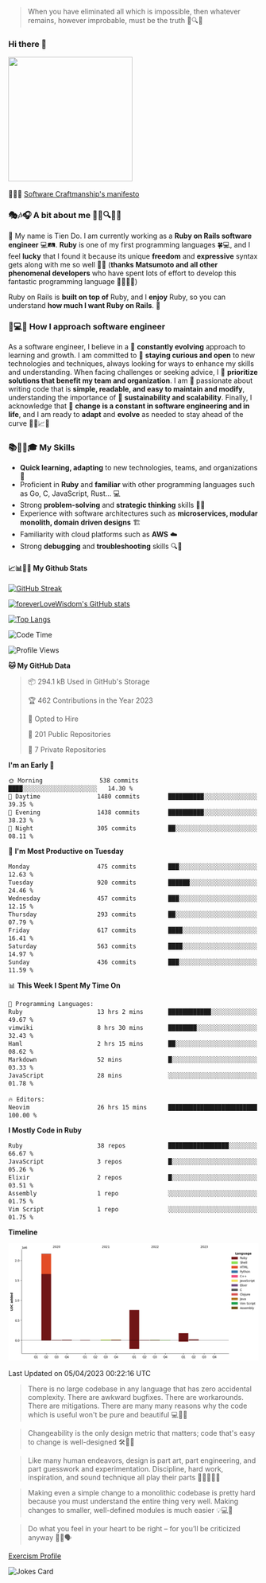 > When you have eliminated all which is impossible, then whatever remains, however improbable, must be the truth 🤔🔍💡
### Hi there 👋

<!--
**foreverLoveWisdom/foreverLoveWisdom** is a ✨ _special_ ✨ repository because its `README.md` (this file) appears on your GitHub profile.

Here are some ideas to get you started:

- 🔭 I’m currently working on ...
- 🌱 I’m currently learning ...
- 👯 I’m looking to collaborate on ...
- 🤔 I’m looking for help with ...
- 💬 Ask me about ...
- 📫 How to reach me: ...
- 😄 Pronouns: ...
- ⚡ Fun fact: ...
-->

<img src="https://codecondo.com/wp-content/uploads/2017/09/railslogo.png" width="250" height="250">

 📜🔨🌟 [Software Craftmanship's manifesto](http://manifesto.softwarecraftsmanship.org/)

### 🎭🎶🎧 A bit about me 🕵️‍♀️🔍🕵️‍♂️
👋 My name is Tien Do. I am currently working as a **Ruby on Rails software engineer** 💻🛤️. **Ruby** is one of my first programming languages 🍀💻, and I feel **lucky** that I found it because its unique **freedom** and **expressive** syntax gets along with me so well 🤗💬 (**thanks Matsumoto and all other phenomenal developers** who have spent lots of effort to develop this fantastic programming language 🙏👨‍💻🌟)

Ruby on Rails is **built on top of** Ruby, and I **enjoy** Ruby, so you can understand **how much I want Ruby on Rails**. 🤩

### 🤔💻🔨 How I approach software engineer
As a software engineer, I believe in a 🔄 **constantly evolving** approach to learning and growth. I am committed to 🤔 **staying curious and open** to new technologies and techniques, always looking for ways to enhance my skills and understanding. When facing challenges or seeking advice, I 👥  **prioritize solutions that benefit my team and organization**. I am 🎉 passionate about writing code that is **simple, readable, and easy to maintain and modify**, understanding the importance of 🌱 **sustainability and scalability**. Finally, I acknowledge that 🌊 **change is a constant in software engineering and in life**, and I am ready to **adapt** and **evolve** as needed to stay ahead of the curve 🏃‍♂️📈🔄

### 📚🧑‍💻🎓 My Skills
- **Quick learning, adapting** to new technologies, teams, and organizations 🚀
- Proficient in **Ruby** and **familiar** with other programming languages such as Go, C, JavaScript, Rust... 💻
- Strong **problem-solving** and **strategic thinking** skills 🤔💡
- Experience with software architectures such as **microservices, modular monolith, domain driven designs** 🏗️
- Familiarity with cloud platforms such as **AWS** ☁️ 
- Strong **debugging** and **troubleshooting** skills 🔍🐞

#### 📈📊👨‍💻  My Github Stats

[![GitHub Streak](https://github-readme-streak-stats.herokuapp.com/?user=foreverLoveWisdom&theme=dracula)](https://git.io/streak-stats)
&nbsp;
&nbsp;

[![foreverLoveWisdom's GitHub stats](https://github-readme-stats.vercel.app/api?username=foreverLoveWisdom&show_icons=true&theme=react&count_private=true)](https://github.com/anuraghazra/github-readme-stats)

[![Top Langs](https://github-readme-stats.vercel.app/api/top-langs/?username=foreverLoveWisdom&show_icons=true&theme=vue-dark)](https://github.com/anuraghazra/github-readme-stats)

<!--START_SECTION:waka-->
![Code Time](http://img.shields.io/badge/Code%20Time-1%2C787%20hrs%2039%20mins-blue)

![Profile Views](http://img.shields.io/badge/Profile%20Views-0-blue)

**🐱 My GitHub Data** 

> 📦 294.1 kB Used in GitHub's Storage 
 > 
> 🏆 462 Contributions in the Year 2023
 > 
> 💼 Opted to Hire
 > 
> 📜 201 Public Repositories 
 > 
> 🔑 7 Private Repositories 
 > 
**I'm an Early 🐤** 

```text
🌞 Morning                538 commits         ████░░░░░░░░░░░░░░░░░░░░░   14.30 % 
🌆 Daytime                1480 commits        ██████████░░░░░░░░░░░░░░░   39.35 % 
🌃 Evening                1438 commits        ██████████░░░░░░░░░░░░░░░   38.23 % 
🌙 Night                  305 commits         ██░░░░░░░░░░░░░░░░░░░░░░░   08.11 % 
```
📅 **I'm Most Productive on Tuesday** 

```text
Monday                   475 commits         ███░░░░░░░░░░░░░░░░░░░░░░   12.63 % 
Tuesday                  920 commits         ██████░░░░░░░░░░░░░░░░░░░   24.46 % 
Wednesday                457 commits         ███░░░░░░░░░░░░░░░░░░░░░░   12.15 % 
Thursday                 293 commits         ██░░░░░░░░░░░░░░░░░░░░░░░   07.79 % 
Friday                   617 commits         ████░░░░░░░░░░░░░░░░░░░░░   16.41 % 
Saturday                 563 commits         ████░░░░░░░░░░░░░░░░░░░░░   14.97 % 
Sunday                   436 commits         ███░░░░░░░░░░░░░░░░░░░░░░   11.59 % 
```


📊 **This Week I Spent My Time On** 

```text
💬 Programming Languages: 
Ruby                     13 hrs 2 mins       ████████████░░░░░░░░░░░░░   49.67 % 
vimwiki                  8 hrs 30 mins       ████████░░░░░░░░░░░░░░░░░   32.43 % 
Haml                     2 hrs 15 mins       ██░░░░░░░░░░░░░░░░░░░░░░░   08.62 % 
Markdown                 52 mins             █░░░░░░░░░░░░░░░░░░░░░░░░   03.33 % 
JavaScript               28 mins             ░░░░░░░░░░░░░░░░░░░░░░░░░   01.78 % 

🔥 Editors: 
Neovim                   26 hrs 15 mins      █████████████████████████   100.00 % 
```

**I Mostly Code in Ruby** 

```text
Ruby                     38 repos            █████████████████░░░░░░░░   66.67 % 
JavaScript               3 repos             █░░░░░░░░░░░░░░░░░░░░░░░░   05.26 % 
Elixir                   2 repos             █░░░░░░░░░░░░░░░░░░░░░░░░   03.51 % 
Assembly                 1 repo              ░░░░░░░░░░░░░░░░░░░░░░░░░   01.75 % 
Vim Script               1 repo              ░░░░░░░░░░░░░░░░░░░░░░░░░   01.75 % 
```



**Timeline**

![Lines of Code chart](https://raw.githubusercontent.com/foreverLoveWisdom/foreverLoveWisdom/main/assets/bar_graph.png)


 Last Updated on 05/04/2023 00:22:16 UTC
<!--END_SECTION:waka-->


> There is no large codebase in any language that has zero accidental complexity. There are awkward bugfixes. There are workarounds. There are mitigations.
> There are many many reasons why the code which is useful won't be pure and beautiful 💻🐞🤔

> Changeability is the only design metric that matters; code that's easy to change is well-designed 🛠️🔄🎨

> Like many human endeavors, design is part art, part engineering, and part guesswork and experimentation. Discipline, hard work, inspiration, and sound technique all play their parts 🎨🧑‍💻🔬🧪

> Mak­ing even a sim­ple change to a mono­lith­ic code­base is pret­ty hard because you must under­stand the entire thing very well. Mak­ing changes to small­er, well-defined mod­ules is much easier 💡💻🤔
 
 > Do what you feel in your heart to be right – for you’ll be criticized anyway 💖🙏🗣️ 
 
[Exercism Profile](https://exercism.org/profiles/foreverLoveWisdom)

![Jokes Card](https://readme-jokes.vercel.app/api)
